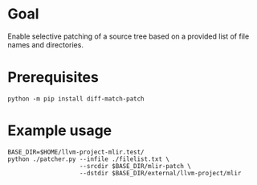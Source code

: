 # Goal

Enable selective patching of a source tree based on a provided list of file names and directories.

# Prerequisites

```
python -m pip install diff-match-patch
```

# Example usage
```
BASE_DIR=$HOME/llvm-project-mlir.test/
python ./patcher.py --infile ./filelist.txt \
                    --srcdir $BASE_DIR/mlir-patch \
                    --dstdir $BASE_DIR/external/llvm-project/mlir
```